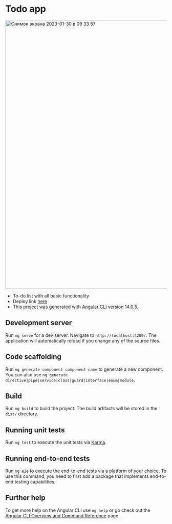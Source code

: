 # Todo app

<img width="837" alt="Снимок экрана 2023-01-30 в 09 33 57" src="https://user-images.githubusercontent.com/91071613/215426924-ece929d2-fbb9-4bcc-9df7-816ac32396b5.png">
  
  - To-do list with all basic functionality
 - Deploy link [here](https://cmval-todo-list-ang.netlify.app)
 - This project was generated with [Angular CLI](https://github.com/angular/angular-cli) version 14.0.5.

## Development server

Run `ng serve` for a dev server. Navigate to `http://localhost:4200/`. The application will automatically reload if you change any of the source files.

## Code scaffolding

Run `ng generate component component-name` to generate a new component. You can also use `ng generate directive|pipe|service|class|guard|interface|enum|module`.

## Build

Run `ng build` to build the project. The build artifacts will be stored in the `dist/` directory.

## Running unit tests

Run `ng test` to execute the unit tests via [Karma](https://karma-runner.github.io).

## Running end-to-end tests

Run `ng e2e` to execute the end-to-end tests via a platform of your choice. To use this command, you need to first add a package that implements end-to-end testing capabilities.

## Further help

To get more help on the Angular CLI use `ng help` or go check out the [Angular CLI Overview and Command Reference](https://angular.io/cli) page.

